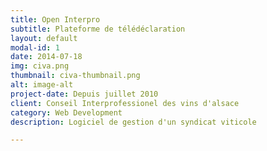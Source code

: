 ```yaml
---
title: Open Interpro
subtitle: Plateforme de télédéclaration
layout: default
modal-id: 1
date: 2014-07-18
img: civa.png
thumbnail: civa-thumbnail.png
alt: image-alt
project-date: Depuis juillet 2010
client: Conseil Interprofessionel des vins d'alsace
category: Web Development
description: Logiciel de gestion d'un syndicat viticole

---
```


